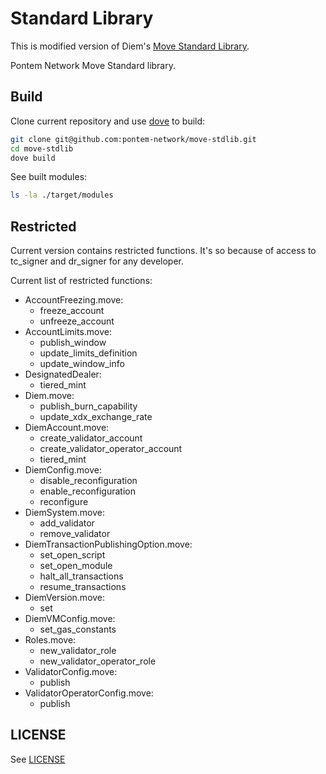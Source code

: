 # Standard Library

This is modified version of Diem's [Move Standard Library](https://github.com/diem/diem/tree/main/language/diem-framework).

Pontem Network Move Standard library.

## Build

Clone current repository and use [dove](https://github.com/pontem-network/move-tools#dove) to build:

```sh
git clone git@github.com:pontem-network/move-stdlib.git
cd move-stdlib
dove build
```

See built modules:

```sh
ls -la ./target/modules
```

## Restricted

Current version contains restricted functions. It's so because of access to tc_signer and dr_signer for any developer.

Current list of restricted functions:

* AccountFreezing.move:
  * freeze_account
  * unfreeze_account
* AccountLimits.move:
  * publish_window
  * update_limits_definition
  * update_window_info
* DesignatedDealer:
  * tiered_mint
* Diem.move:
  * publish_burn_capability
  * update_xdx_exchange_rate
* DiemAccount.move:
  * create_validator_account
  * create_validator_operator_account
  * tiered_mint
* DiemConfig.move:
  * disable_reconfiguration
  * enable_reconfiguration
  * reconfigure
* DiemSystem.move:
  * add_validator
  * remove_validator
* DiemTransactionPublishingOption.move:
  * set_open_script
  * set_open_module
  * halt_all_transactions
  * resume_transactions
* DiemVersion.move:
  * set
* DiemVMConfig.move:
  * set_gas_constants
* Roles.move:
  * new_validator_role
  * new_validator_operator_role
* ValidatorConfig.move:
  * publish
* ValidatorOperatorConfig.move:
  * publish

## LICENSE

See [LICENSE](./LICENSE)

